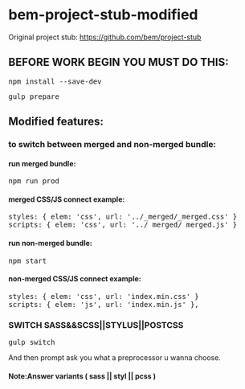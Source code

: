 # bem-project-stub-modified
Original project stub:
https://github.com/bem/project-stub

## BEFORE WORK BEGIN YOU MUST DO THIS:

<pre>npm install --save-dev</pre>
<pre>gulp prepare</pre>


## Modified features:

### to switch between merged and non-merged bundle:

#### run merged bundle:

<pre>npm run prod</pre>

#### merged CSS/JS connect example:
<pre>
styles: { elem: 'css', url: '../_merged/_merged.css' }
scripts: { elem: 'css', url: '../_merged/_merged.js' }
</pre>

#### run non-merged bundle:

<pre>npm start</pre>

#### non-merged CSS/JS connect example:
<pre>
styles: { elem: 'css', url: 'index.min.css' }
scripts: { elem: 'js', url: 'index.min.js' },
</pre>

### SWITCH SASS&&SCSS||STYLUS||POSTCSS

<pre>
gulp switch
</pre>
And then prompt ask you what a preprocessor u wanna choose. 
#### Note:Answer variants ( sass || styl || pcss )
